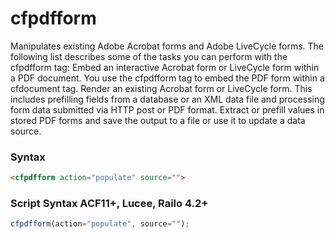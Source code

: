 # cfpdfform

Manipulates existing Adobe Acrobat forms and Adobe LiveCycle forms.
 The following list describes some of the tasks you can perform with the cfpdfform tag:
 Embed an interactive Acrobat form or LiveCycle form within a PDF document.
 You use the cfpdfform tag to embed the PDF form within a cfdocument tag.
 Render an existing Acrobat form or LiveCycle form. This includes prefilling
 fields from a database or an XML data file and processing form data submitted
 via HTTP post or PDF format.
 Extract or prefill values in stored PDF forms and save the output to a file
 or use it to update a data source.

### Syntax

```html
<cfpdfform action="populate" source="">
```

### Script Syntax ACF11+, Lucee, Railo 4.2+

```javascript
cfpdfform(action="populate", source="");
```
